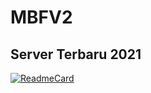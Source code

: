 # MBFV2
## Server Terbaru 2021
[![ReadmeCard](https://github-readme-stats.vercel.app/api/pin/?username=MrxMilzu-ryu&repo=MBFV2&theme=chartreuse-dark)]( https://github.com/MrxMilzu/MBFV2)
